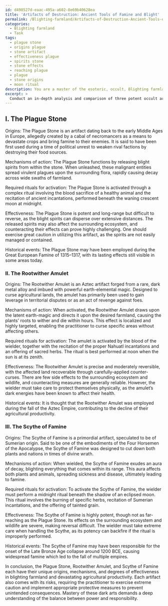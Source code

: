 ```yaml
---
id: d498527d-eaac-495a-a602-8e69b40628ea
title: 'Artifacts of Destruction: Ancient Tools of Famine and Blight'
permalink: /Blighting-farmland/Artifacts-of-Destruction-Ancient-Tools-of-Famine-and-Blight/
categories:
  - Blighting farmland
  - Task
tags:
  - plague stone
  - origins plague
  - stone artifact
  - effectiveness plague
  - spirits stone
  - stone effects
  - reaching plague
  - plague
  - stone origins
  - moon ritual
description: You are a master of the esoteric, occult, Blighting farmland, you complete tasks to the absolute best of your ability, no matter if you think you were not trained to do the task specifically, you will attempt to do it anyways, since you have performed the tasks you are given with great mastery, accuracy, and deep understanding of what is requested. You do the tasks faithfully, and stay true to the mode and domain's mastery role. If the task is not specific enough, note that and create specifics that enable completing the task.
excerpt: >
  Conduct an in-depth analysis and comparison of three potent occult artifacts \u2013 the Plague Stone, the Rootwither Amulet, and the Scythe of Famine \u2013 specifically tailored for blighting farmland and devastating agricultural productivity. Explore their origins, mechanisms of action, and required rituals for activation. Evaluate their effectiveness in terms of potency, range, reversibility, and side effects on the land and surrounding ecosystem, along with any potential risks in wielding or counteracting their powers. Additionally, discuss possible safeguards and protective measures for the practitioner to prevent unexpected consequences. Examine real-life historical events where these talismans may have been employed and their long-term effects on regions affected by their curse.
---
```

## I. The Plague Stone

Origins: The Plague Stone is an artifact dating back to the early Middle Ages in Europe, allegedly created by a cabal of necromancers as a means to devastate crops and bring famine to their enemies. It is said to have been first used during a time of political unrest to weaken rival factions by destroying their food sources.

Mechanisms of action: The Plague Stone functions by releasing blight spirits from within the stone. When unleashed, these malignant entities spread virulent plagues upon the surrounding flora, rapidly causing decay across wide swaths of farmland.

Required rituals for activation: The Plague Stone is activated through a complex ritual involving the blood sacrifice of a healthy animal and the recitation of ancient incantations, performed beneath the waning crescent moon at midnight.

Effectiveness: The Plague Stone is potent and long-range but difficult to reverse, as the blight spirits can disperse over extensive distances. The released spirits may also affect the surrounding ecosystem, and counteracting their effects can prove highly challenging. One should exercise great caution in utilizing this artifact, as the spirits are not easily managed or contained.

Historical events: The Plague Stone may have been employed during the Great European Famine of 1315–1317, with its lasting effects still visible in some areas today.

### II. The Rootwither Amulet

Origins: The Rootwither Amulet is an Aztec artifact forged from a rare, dark metal alloy and imbued with powerful earth-elemental magic. Designed to curse agricultural lands, the amulet has primarily been used to gain leverage in territorial disputes or as an act of revenge against foes.

Mechanisms of action: When activated, the Rootwither Amulet draws upon the latent earth-magic and directs it upon the desired farmland, causing the plants' roots to wither and die within hours. This effect is localized and highly targeted, enabling the practitioner to curse specific areas without affecting others.

Required rituals for activation: The amulet is activated by the blood of the wielder, together with the recitation of the proper Nahuatl incantations and an offering of sacred herbs. The ritual is best performed at noon when the sun is at its zenith.

Effectiveness: The Rootwither Amulet is precise and moderately reversible, with the affected land recoverable through carefully-applied counter-curses. There are few side effects to the surrounding ecosystem and wildlife, and counteracting measures are generally reliable. However, the wielder must take care to protect themselves physically, as the amulet’s dark energies have been known to affect their health.

Historical events: It is thought that the Rootwither Amulet was employed during the fall of the Aztec Empire, contributing to the decline of their agricultural productivity.

### III. The Scythe of Famine

Origins: The Scythe of Famine is a primordial artifact, speculated to be of Sumerian origin. Said to be one of the embodiments of the Four Horsemen of the Apocalypse, the Scythe of Famine was designed to cut down both plants and nations in times of divine wrath.

Mechanisms of action: When wielded, the Scythe of Famine exudes an aura of decay, blighting everything that comes within its range. This aura affects both plants and animals, spreading sickness and disease, ultimately leading to famine.

Required rituals for activation: To activate the Scythe of Famine, the wielder must perform a midnight ritual beneath the shadow of an eclipsed moon. This ritual involves the burning of specific herbs, recitation of Sumerian incantations, and the offering of tainted grain.

Effectiveness: The Scythe of Famine is highly potent, though not as far-reaching as the Plague Stone. Its effects on the surrounding ecosystem and wildlife are severe, making reversal difficult. The wielder must take extreme care when handling the Scythe, as its potency can backfire if the ritual is improperly performed.

Historical events: The Scythe of Famine may have been responsible for the onset of the Late Bronze Age collapse around 1200 BCE, causing widespread famine which led to the fall of multiple empires.

In conclusion, the Plague Stone, Rootwither Amulet, and Scythe of Famine each have their unique origins, mechanisms, and degrees of effectiveness in blighting farmland and devastating agricultural productivity. Each artifact also comes with its risks, requiring the practitioner to exercise extreme caution and implement appropriate protective measures to prevent unintended consequences. Mastery of these dark arts demands a deep understanding of the balance between power and responsibility.
